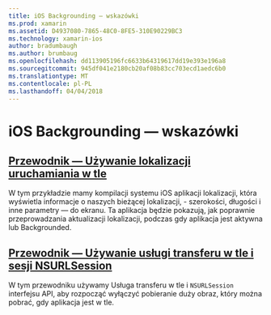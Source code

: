 ```yaml
---
title: iOS Backgrounding — wskazówki
ms.prod: xamarin
ms.assetid: D4937080-7865-48C0-8FE5-310E90229BC3
ms.technology: xamarin-ios
author: bradumbaugh
ms.author: brumbaug
ms.openlocfilehash: dd113905196fc6633b64319617dd19e393e196a8
ms.sourcegitcommit: 945df041e2180cb20af08b83cc703ecd1aedc6b0
ms.translationtype: MT
ms.contentlocale: pl-PL
ms.lasthandoff: 04/04/2018
---
```

# <a name="ios-backgrounding-walkthroughs"></a>iOS Backgrounding — wskazówki

##  <a name="walkthrough---using-background-locationiosapp-fundamentalsbackgroundingios-backgrounding-walkthroughslocation-walkthroughmd"></a>[Przewodnik — Używanie lokalizacji uruchamiania w tle](~/ios/app-fundamentals/backgrounding/ios-backgrounding-walkthroughs/location-walkthrough.md)

W tym przykładzie mamy kompilacji systemu iOS aplikacji lokalizacji, która wyświetla informacje o naszych bieżącej lokalizacji, - szerokości, długości i inne parametry — do ekranu. Ta aplikacja będzie pokazują, jak poprawnie przeprowadzania aktualizacji lokalizacji, podczas gdy aplikacja jest aktywna lub Backgrounded.

##  <a name="walkthrough---using-background-transfer-service-and-nsurlsessioniosapp-fundamentalsbackgroundingios-backgrounding-walkthroughsbackground-transfer-walkthroughmd"></a>[Przewodnik — Używanie usługi transferu w tle i sesji NSURLSession](~/ios/app-fundamentals/backgrounding/ios-backgrounding-walkthroughs/background-transfer-walkthrough.md)

W tym przewodniku używamy Usługa transferu w tle i `NSURLSession` interfejsu API, aby rozpocząć wyłączyć pobieranie duży obraz, który można pobrać, gdy aplikacja jest w tle.
